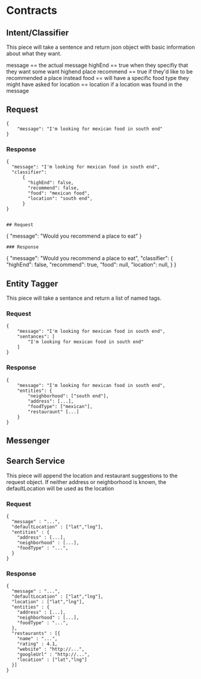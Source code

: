 # Contracts

## Intent/Classifier
This piece will take a sentence and return json object with basic information 
about what they want. 

message == the actual message
highEnd == true when they specifiy that they want some want highend place
recommend == true if they'd like to be recommended a place instead
food == will have a specific food type they might have asked for
location == location if a location was found in the message 

## Request
```
{
	"message": "I'm looking for mexican food in south end"
}
```
### Response
```
{
  "message": "I'm looking for mexican food in south end",
  "classifier": 
      {
        "highEnd": false,
        "recommend": false,
        "food": "mexican food",
        "location": "south end",
      }
}
  

## Request
```
{
	"message": "Would you recommend a place to eat"
}
```
### Response
```
{
  "message": "Would you recommend a place to eat",
  "classifier": 
      {
        "highEnd": false,
        "recommend": true,
        "food": null,
        "location": null,
      }
}
  

## Entity Tagger

This piece will take a sentance and return a list of named tags.

### Request
```
{
	"message": "I'm looking for mexican food in south end",
	"sentances": [
		"I'm looking for mexican food in south end"
	]
}
```

### Response
```
{
	"message": "I'm looking for mexican food in south end",
	"entities": {
		"neighborhood": ["south end"],
		"address": [...],
		"foodType": ["mexican"],
		"restauraunt" [...]
	}
}
```


## Messenger

## Search Service

This piece will append the location and restaurant suggestions to the request object.
If neither address or neighborhood is known, the defaultLocation will be used as the location

### Request
```
{
  "message" : "...",
  "defaultLocation" : ["lat","lng"],
  "entities" : {
    "address" : [...],
    "neighborhood" : [...],
    "foodType" : "...",
  }
}
```

### Response
```
{
  "message" : "...",
  "defaultLocation" : ["lat","lng"],
  "location" : ["lat","lng"],
  "entities" : {
    "address" : [...],
    "neighborhood" : [...],
    "foodType" : "...",
  },
  "restaurants" : [{
    "name" : "...",
    "rating" : 4.1,
    "website" : "http://...",
    "googleUrl" : "http://...",
    "location" : ["lat","lng"]
  }]
}
```